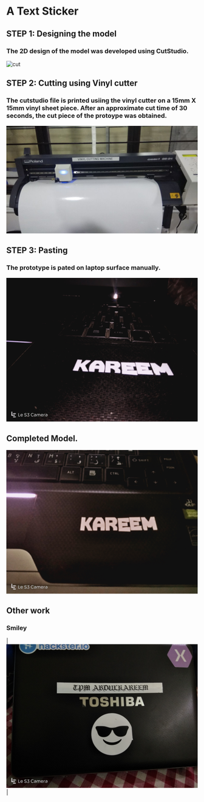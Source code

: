 # A Text Sticker

## STEP 1: Designing the model

### The 2D design of the model was developed using CutStudio.

![cut](https://www.rolanddga.com/-/media/roland/images/products/software/cutstudio/cutstudiosoftware_lg.jpg?h=495&w=800&la=en&hash=8768CAC7C25F6ABC7EE553C250F93CB730EBE26C)

## STEP 2: Cutting using Vinyl cutter

### The cutstudio file is printed usiing the vinyl cutter on a 15mm X 15mm vinyl sheet piece. After an approximate cut time of 30 seconds, the cut piece of the protoype was obtained.


<img src="200.jpg">


## STEP 3: Pasting

### The prototype is pated on laptop surface manually.


<img src="201.jpg">


## Completed Model.


<img src="202.jpg">


## Other work 
### Smiley



|<img src="203.jpg">|
